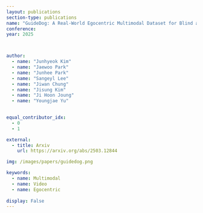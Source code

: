 ```yaml
---
layout: publications
section-type: publications
name: "GuideDog: A Real-World Egocentric Multimodal Dataset for Blind and Low-Vision Accessibility-Aware Guidance"
conference:  
year: 2025



author:
  - name: "Junhyeok Kim"
  - name: "Jaewoo Park"
  - name: "Junhee Park"
  - name: "Sangeyl Lee"
  - name: "Jiwan Chung"
  - name: "Jisung Kim"
  - name: "Ji Hoon Joung"
  - name: "Youngjae Yu"

  
equal_contributor_idx:
  - 0
  - 1

external:
  - title: Arxiv
    url: https://arxiv.org/abs/2503.12844

img: /images/papers/guidedog.png

keywords:
  - name: Multimodal
  - name: Video
  - name: Egocentric
  
display: False
---
```

